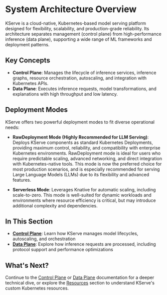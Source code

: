 # System Architecture Overview

KServe is a cloud-native, Kubernetes-based model serving platform designed for flexibility, scalability, and production-grade reliability. Its architecture separates management (control plane) from high-performance inference (data plane), supporting a wide range of ML frameworks and deployment patterns.

## Key Concepts

- **Control Plane**: Manages the lifecycle of inference services, inference graphs, resource orchestration, autoscaling, and integration with Kubernetes APIs.
- **Data Plane**: Executes inference requests, model transformations, and explanations with high throughput and low latency.

## Deployment Modes

KServe offers two powerful deployment modes to fit diverse operational needs:

- **RawDeployment Mode (Highly Recommended for LLM Serving)**: Deploys KServe components as standard Kubernetes Deployments, providing maximum control, reliability, and compatibility with enterprise Kubernetes environments. RawDeployment mode is ideal for users who require predictable scaling, advanced networking, and direct integration with Kubernetes-native tools. This mode is now the preferred choice for most production scenarios, and is especially recommended for serving Large Language Models (LLMs) due to its flexibility and advanced features.

- **Serverless Mode**: Leverages Knative for automatic scaling, including scale-to-zero. This mode is well-suited for dynamic workloads and environments where resource efficiency is critical, but may introduce additional complexity and dependencies.

## In This Section

- **[Control Plane](control_plane.md)**: Learn how KServe manages model lifecycles, autoscaling, and orchestration
- **[Data Plane](data_plane.md)**: Explore how inference requests are processed, including protocol support and performance optimizations

## What's Next?

Continue to the [Control Plane](control_plane.md) or [Data Plane](data_plane.md) documentation for a deeper technical dive, or explore the [Resources](../resources/) section to understand KServe's custom Kubernetes resources.
